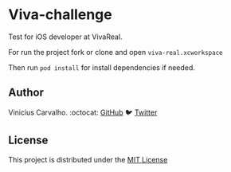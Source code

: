 # Viva-challenge

Test for iOS developer at VivaReal.

For run the project fork or clone and open `viva-real.xcworkspace`

Then run `pod install` for install dependencies if needed.


## Author

Vinicius Carvalho. :octocat: [GitHub](https://github.com/viniciuscarvalho) :bird: [Twitter](https://twitter.com/viniciusc70)

## License

This project is distributed under the [MIT License](https://raw.githubusercontent.com/brunodlz/Transaction/develop/LICENSE)